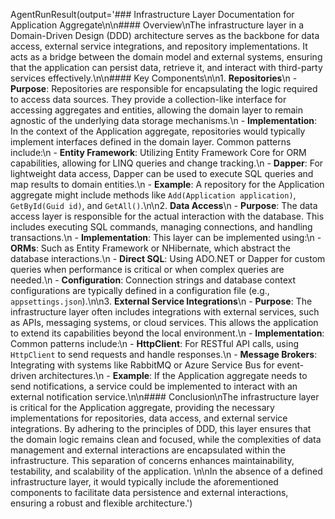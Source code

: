 AgentRunResult(output='### Infrastructure Layer Documentation for Application Aggregate\n\n#### Overview\nThe infrastructure layer in a Domain-Driven Design (DDD) architecture serves as the backbone for data access, external service integrations, and repository implementations. It acts as a bridge between the domain model and external systems, ensuring that the application can persist data, retrieve it, and interact with third-party services effectively.\n\n#### Key Components\n\n1. **Repositories**\n   - **Purpose**: Repositories are responsible for encapsulating the logic required to access data sources. They provide a collection-like interface for accessing aggregates and entities, allowing the domain layer to remain agnostic of the underlying data storage mechanisms.\n   - **Implementation**: In the context of the Application aggregate, repositories would typically implement interfaces defined in the domain layer. Common patterns include:\n     - **Entity Framework**: Utilizing Entity Framework Core for ORM capabilities, allowing for LINQ queries and change tracking.\n     - **Dapper**: For lightweight data access, Dapper can be used to execute SQL queries and map results to domain entities.\n   - **Example**: A repository for the Application aggregate might include methods like `Add(Application application)`, `GetById(Guid id)`, and `GetAll()`.\n\n2. **Data Access**\n   - **Purpose**: The data access layer is responsible for the actual interaction with the database. This includes executing SQL commands, managing connections, and handling transactions.\n   - **Implementation**: This layer can be implemented using:\n     - **ORMs**: Such as Entity Framework or NHibernate, which abstract the database interactions.\n     - **Direct SQL**: Using ADO.NET or Dapper for custom queries when performance is critical or when complex queries are needed.\n   - **Configuration**: Connection strings and database context configurations are typically defined in a configuration file (e.g., `appsettings.json`).\n\n3. **External Service Integrations**\n   - **Purpose**: The infrastructure layer often includes integrations with external services, such as APIs, messaging systems, or cloud services. This allows the application to extend its capabilities beyond the local environment.\n   - **Implementation**: Common patterns include:\n     - **HttpClient**: For RESTful API calls, using `HttpClient` to send requests and handle responses.\n     - **Message Brokers**: Integrating with systems like RabbitMQ or Azure Service Bus for event-driven architectures.\n   - **Example**: If the Application aggregate needs to send notifications, a service could be implemented to interact with an external notification service.\n\n#### Conclusion\nThe infrastructure layer is critical for the Application aggregate, providing the necessary implementations for repositories, data access, and external service integrations. By adhering to the principles of DDD, this layer ensures that the domain logic remains clean and focused, while the complexities of data management and external interactions are encapsulated within the infrastructure. This separation of concerns enhances maintainability, testability, and scalability of the application. \n\nIn the absence of a defined infrastructure layer, it would typically include the aforementioned components to facilitate data persistence and external interactions, ensuring a robust and flexible architecture.')